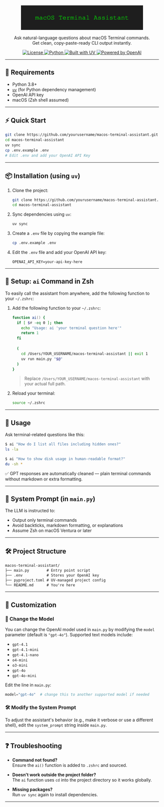 <p align="center">
  <img src="assets/logo.svg" width="400" alt="macOS Terminal Assistant Logo">
</p>

<p align="center">
Ask natural-language questions about macOS Terminal commands.<br />
Get clean, copy-paste-ready CLI output instantly.
</p>

<p align="center">
  <a href="LICENSE">
    <img alt="License" src="https://img.shields.io/badge/license-MIT-green">
  </a>
  <a href="https://www.python.org/">
    <img alt="Python" src="https://img.shields.io/badge/Python-3.8%2B-blue">
  </a>
  <a href="https://astral.sh/uv">
    <img alt="Built with UV" src="https://img.shields.io/badge/Built%20With-Astral%20UV-9370DB">
  </a>
  <a href="https://platform.openai.com/docs">
    <img alt="Powered by OpenAI" src="https://img.shields.io/badge/Powered%20By-OpenAI-ff69b4">
  </a>
</p>

---

## 🧰 Requirements

- Python 3.8+
- [`uv`](https://astral.sh/uv/install) (for Python dependency management)
- OpenAI API key
- macOS (Zsh shell assumed)

---

## ⚡ Quick Start

```bash
git clone https://github.com/yourusername/macos-terminal-assistant.git
cd macos-terminal-assistant
uv sync
cp .env.example .env
# Edit .env and add your OpenAI API Key
```

---

## 📦 Installation (using `uv`)

1. Clone the project:

   ```bash
   git clone https://github.com/yourusername/macos-terminal-assistant.git
   cd macos-terminal-assistant
   ```

2. Sync dependencies using `uv`:

   ```bash
   uv sync
   ```

3. Create a `.env` file by copying the example file:

   ```bash
   cp .env.example .env
   ```

4. Edit the `.env` file and add your OpenAI API key:

   ```
   OPENAI_API_KEY=your-api-key-here
   ```

---

## 🧠 Setup: `ai` Command in Zsh

To easily call the assistant from anywhere, add the following function to your `~/.zshrc`:

1. Add the following function to your `~/.zshrc`:

   ```zsh
   function ai() {
     if [ $# -eq 0 ]; then
       echo "Usage: ai 'your terminal question here'"
       return 1
     fi

     (
       cd /Users/YOUR_USERNAME/macos-terminal-assistant || exit 1
       uv run main.py "$@"
     )
   }
   ```

   > Replace `/Users/YOUR_USERNAME/macos-terminal-assistant` with your actual full path.

2. Reload your terminal:

   ```bash
   source ~/.zshrc
   ```

---

## 🚀 Usage

Ask terminal-related questions like this:

```bash
$ ai "How do I list all files including hidden ones?"
ls -la
```

```bash
$ ai "How to show disk usage in human-readable format?"
du -sh *
```

✅ GPT responses are automatically cleaned — plain terminal commands without markdown or extra formatting.

---

## 🧼 System Prompt (in `main.py`)

The LLM is instructed to:

- Output only terminal commands
- Avoid backticks, markdown formatting, or explanations
- Assume Zsh on macOS Ventura or later

---

## 🛠 Project Structure

```
macos-terminal-assistant/
├── main.py        # Entry point script
├── .env           # Stores your OpenAI key
├── pyproject.toml # UV-managed project config
└── README.md      # You're here
```

---

## 🧠 Customization

### 🔄 Change the Model

You can change the OpenAI model used in `main.py` by modifying the `model` parameter (default is `"gpt-4o"`). Supported text models include:

- `gpt-4.1`
- `gpt-4.1-mini`
- `gpt-4.1-nano`
- `o4-mini`
- `o3-mini`
- `gpt-4o`
- `gpt-4o-mini`

Edit the line in `main.py`:

```python
model="gpt-4o"  # change this to another supported model if needed
```

### 🛠 Modify the System Prompt

To adjust the assistant's behavior (e.g., make it verbose or use a different shell), edit the `system_prompt` string inside `main.py`.

---

## ❓ Troubleshooting

- **Command not found?**  
  Ensure the `ai()` function is added to `.zshrc` and sourced.

- **Doesn't work outside the project folder?**  
  The `ai` function uses `cd` into the project directory so it works globally.

- **Missing packages?**  
  Run `uv sync` again to install dependencies.

--- 
